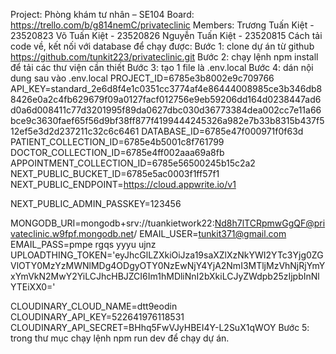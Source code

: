 Project: Phòng khám tư nhân – SE104
Board: https://trello.com/b/g814nemC/privateclinic
Members:
  Trương Tuấn Kiệt - 23520823
  Võ Tuấn Kiệt - 23520826
  Nguyễn Tuấn Kiệt - 23520815
Cách tải code về, kết nối với database để chạy được:
Bước 1: clone dự án từ github https://github.com/tunkit223/privateclinic.git
Bước 2: chạy lệnh npm install để tải các thư viện cần thiết
Bước 3: tạo 1 file là .env.local
Bước 4: dán nội dung sau vào .env.local
PROJECT_ID=6785e3b8002e9c709766
API_KEY=standard_2e6d8f4e1c0351cc3774af4e86444008985ce3b346db88426e0a2c4fb629679f09a0127facf012756e9eb59206dd164d0238447ad6d0a6d008411c77d3201995f89da0627dbc030d36773384dea002cc7e11a66bce9c3630faef65f56d9bf38ff877f4199444245326a982e7b33b8315b437f512ef5e3d2d237211c32c6c6461
DATABASE_ID=6785e47f000971f0f63d
PATIENT_COLLECTION_ID=6785e4b5001c8f761799
DOCTOR_COLLECTION_ID=6785e4ff002aaa69a8fb
APPOINTMENT_COLLECTION_ID=6785e56500245b15c2a2
NEXT_PUBLIC_BUCKET_ID=6785e5ac0003f1ff57f1
NEXT_PUBLIC_ENDPOINT=https://cloud.appwrite.io/v1

NEXT_PUBLIC_ADMIN_PASSKEY=123456

MONGODB_URI=mongodb+srv://tuankietwork22:Nd8h7lTCRpmwGgQF@privateclinic.w9fpf.mongodb.net/
EMAIL_USER=tunkit371@gmail.com
EMAIL_PASS=pmpe rgqs yyyu ujnz 
UPLOADTHING_TOKEN='eyJhcGlLZXkiOiJza19saXZlXzNkYWI2YTc3Yjg0ZGVlOTY0MzYzMWNlMDg4ODgyOTY0NzEwNjY4YjA2NmI3MTljMzVhNjRjYmYxYmVkN2MwY2YiLCJhcHBJZCI6Im1hMDliNnI2bXkiLCJyZWdpb25zIjpbInNlYTEiXX0='

CLOUDINARY_CLOUD_NAME=dtt9eodin
CLOUDINARY_API_KEY=522641976118531
CLOUDINARY_API_SECRET=BHhq5FwVJyHBEI4Y-L2SuX1qWOY
Bước 5: trong thư mục chạy lệnh npm run dev để chạy dự án.
